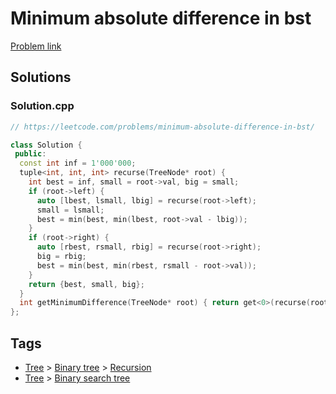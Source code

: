 # Minimum absolute difference in bst

[Problem link](https://leetcode.com/problems/minimum-absolute-difference-in-bst/)

## Solutions


### Solution.cpp
```cpp
// https://leetcode.com/problems/minimum-absolute-difference-in-bst/

class Solution {
 public:
  const int inf = 1'000'000;
  tuple<int, int, int> recurse(TreeNode* root) {
    int best = inf, small = root->val, big = small;
    if (root->left) {
      auto [lbest, lsmall, lbig] = recurse(root->left);
      small = lsmall;
      best = min(best, min(lbest, root->val - lbig));
    }
    if (root->right) {
      auto [rbest, rsmall, rbig] = recurse(root->right);
      big = rbig;
      best = min(best, min(rbest, rsmall - root->val));
    }
    return {best, small, big};
  }
  int getMinimumDifference(TreeNode* root) { return get<0>(recurse(root)); }
};
```
## Tags

* [Tree](/README.md#Tree) > [Binary tree](/README.md#Tree-Binary_tree) > [Recursion](/README.md#Tree-Binary_tree-Recursion)
* [Tree](/README.md#Tree) > [Binary search tree](/README.md#Tree-Binary_search_tree)

